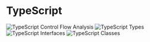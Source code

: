 # TypeScript
![TypeScript Control Flow Analysis](https://user-images.githubusercontent.com/49005530/191923749-3cc1456d-7d75-4606-bb85-597fed27f14f.png)
![TypeScript Types](https://user-images.githubusercontent.com/49005530/191923771-7d64ed61-b44a-4c61-bf4d-4913e24121e3.png)
![TypeScript Interfaces](https://user-images.githubusercontent.com/49005530/191923786-a1818782-ba16-4c73-93f2-3ea4ae8844ad.png)
![TypeScript Classes](https://user-images.githubusercontent.com/49005530/191923794-44ebd768-73f5-44eb-9d71-55b2141ba5c0.png)
